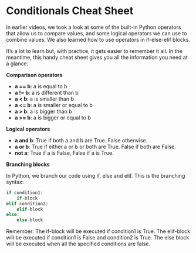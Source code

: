 # Conditionals Cheat Sheet

In earlier videos, we took a look at some of the built-in Python operators that allow us to compare values, and some logical operators we can use to combine values. We also learned how to use operators in if-else-elif blocks. 

It’s a lot to learn but, with practice, it gets easier to remember it all. In the meantime, this handy cheat sheet gives you all the information you need at a glance.

__Comparison operators__

- __a == b__: a is equal to b
- __a != b__: a is different than b
- __a < b__: a is smaller than b
- __a <= b__: a is smaller or equal to b
- __a > b__: a is bigger than b
- __a >= b__: a is bigger or equal to b

__Logical operators__
- __a and b__: True if both a and b are True. False otherwise.
- __a or b__: True if either a or b or both are True. False if both are False.
- __not a__: True if a is False, False if a is True.

__Branching blocks__

In Python, we branch our code using if, else and elif. This is the branching syntax:
```python
if condition1:
	if-block
elif condition2:
	elif-block
else:
	else-block
```

Remember: The if-block will be executed if condition1 is True. The elif-block will be executed if condition1 is False and condition2 is True. The else block will be executed when all the specified conditions are false.